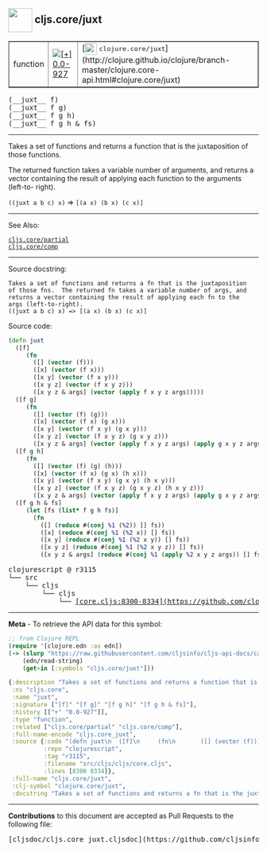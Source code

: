 ## <img width="48px" valign="middle" src="http://i.imgur.com/Hi20huC.png"> cljs.core/juxt

 <table border="1">
<tr>

<td>function</td>
<td><a href="https://github.com/cljsinfo/cljs-api-docs/tree/0.0-927"><img valign="middle" alt="[+] 0.0-927" src="https://img.shields.io/badge/+-0.0--927-lightgrey.svg"></a> </td>
<td>
[<img height="24px" valign="middle" src="http://i.imgur.com/1GjPKvB.png"> <samp>clojure.core/juxt</samp>](http://clojure.github.io/clojure/branch-master/clojure.core-api.html#clojure.core/juxt)
</td>
</tr>
</table>

 <samp>
(__juxt__ f)<br>
</samp>
 <samp>
(__juxt__ f g)<br>
</samp>
 <samp>
(__juxt__ f g h)<br>
</samp>
 <samp>
(__juxt__ f g h & fs)<br>
</samp>

---

Takes a set of functions and returns a function that is the juxtaposition of
those functions.

The returned function takes a variable number of arguments, and returns a vector
containing the result of applying each function to the arguments (left-to-
right).

`((juxt a b c) x)` => `[(a x) (b x) (c x)]`

---


See Also:

[`cljs.core/partial`](cljs.core_partial.md)<br>
[`cljs.core/comp`](cljs.core_comp.md)<br>

---

Source docstring:

```
Takes a set of functions and returns a fn that is the juxtaposition
of those fns.  The returned fn takes a variable number of args, and
returns a vector containing the result of applying each fn to the
args (left-to-right).
((juxt a b c) x) => [(a x) (b x) (c x)]
```

Source code:

```clj
(defn juxt
  ([f]
     (fn
       ([] (vector (f)))
       ([x] (vector (f x)))
       ([x y] (vector (f x y)))
       ([x y z] (vector (f x y z)))
       ([x y z & args] (vector (apply f x y z args)))))
  ([f g]
     (fn
       ([] (vector (f) (g)))
       ([x] (vector (f x) (g x)))
       ([x y] (vector (f x y) (g x y)))
       ([x y z] (vector (f x y z) (g x y z)))
       ([x y z & args] (vector (apply f x y z args) (apply g x y z args)))))
  ([f g h]
     (fn
       ([] (vector (f) (g) (h)))
       ([x] (vector (f x) (g x) (h x)))
       ([x y] (vector (f x y) (g x y) (h x y)))
       ([x y z] (vector (f x y z) (g x y z) (h x y z)))
       ([x y z & args] (vector (apply f x y z args) (apply g x y z args) (apply h x y z args)))))
  ([f g h & fs]
     (let [fs (list* f g h fs)]
       (fn
         ([] (reduce #(conj %1 (%2)) [] fs))
         ([x] (reduce #(conj %1 (%2 x)) [] fs))
         ([x y] (reduce #(conj %1 (%2 x y)) [] fs))
         ([x y z] (reduce #(conj %1 (%2 x y z)) [] fs))
         ([x y z & args] (reduce #(conj %1 (apply %2 x y z args)) [] fs))))))
```

 <pre>
clojurescript @ r3115
└── src
    └── cljs
        └── cljs
            └── <ins>[core.cljs:8300-8334](https://github.com/clojure/clojurescript/blob/r3115/src/cljs/cljs/core.cljs#L8300-L8334)</ins>
</pre>


---

__Meta__ - To retrieve the API data for this symbol:

```clj
;; from Clojure REPL
(require '[clojure.edn :as edn])
(-> (slurp "https://raw.githubusercontent.com/cljsinfo/cljs-api-docs/catalog/cljs-api.edn")
    (edn/read-string)
    (get-in [:symbols "cljs.core/juxt"]))
```

```clj
{:description "Takes a set of functions and returns a function that is the juxtaposition of\nthose functions.\n\nThe returned function takes a variable number of arguments, and returns a vector\ncontaining the result of applying each function to the arguments (left-to-\nright).\n\n`((juxt a b c) x)` => `[(a x) (b x) (c x)]`",
 :ns "cljs.core",
 :name "juxt",
 :signature ["[f]" "[f g]" "[f g h]" "[f g h & fs]"],
 :history [["+" "0.0-927"]],
 :type "function",
 :related ["cljs.core/partial" "cljs.core/comp"],
 :full-name-encode "cljs.core_juxt",
 :source {:code "(defn juxt\n  ([f]\n     (fn\n       ([] (vector (f)))\n       ([x] (vector (f x)))\n       ([x y] (vector (f x y)))\n       ([x y z] (vector (f x y z)))\n       ([x y z & args] (vector (apply f x y z args)))))\n  ([f g]\n     (fn\n       ([] (vector (f) (g)))\n       ([x] (vector (f x) (g x)))\n       ([x y] (vector (f x y) (g x y)))\n       ([x y z] (vector (f x y z) (g x y z)))\n       ([x y z & args] (vector (apply f x y z args) (apply g x y z args)))))\n  ([f g h]\n     (fn\n       ([] (vector (f) (g) (h)))\n       ([x] (vector (f x) (g x) (h x)))\n       ([x y] (vector (f x y) (g x y) (h x y)))\n       ([x y z] (vector (f x y z) (g x y z) (h x y z)))\n       ([x y z & args] (vector (apply f x y z args) (apply g x y z args) (apply h x y z args)))))\n  ([f g h & fs]\n     (let [fs (list* f g h fs)]\n       (fn\n         ([] (reduce #(conj %1 (%2)) [] fs))\n         ([x] (reduce #(conj %1 (%2 x)) [] fs))\n         ([x y] (reduce #(conj %1 (%2 x y)) [] fs))\n         ([x y z] (reduce #(conj %1 (%2 x y z)) [] fs))\n         ([x y z & args] (reduce #(conj %1 (apply %2 x y z args)) [] fs))))))",
          :repo "clojurescript",
          :tag "r3115",
          :filename "src/cljs/cljs/core.cljs",
          :lines [8300 8334]},
 :full-name "cljs.core/juxt",
 :clj-symbol "clojure.core/juxt",
 :docstring "Takes a set of functions and returns a fn that is the juxtaposition\nof those fns.  The returned fn takes a variable number of args, and\nreturns a vector containing the result of applying each fn to the\nargs (left-to-right).\n((juxt a b c) x) => [(a x) (b x) (c x)]"}

```

---

__Contributions__ to this document are accepted as Pull Requests to the following file:

 <pre>
[cljsdoc/cljs.core_juxt.cljsdoc](https://github.com/cljsinfo/cljs-api-docs/blob/master/cljsdoc/cljs.core_juxt.cljsdoc)
</pre>

